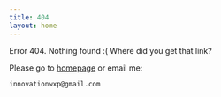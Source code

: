 ```yaml
---
title: 404
layout: home
---
```


Error 404. Nothing found :( Where did you get that link?

Please go to [homepage](/) or email me:

    innovationwxp@gmail.com

